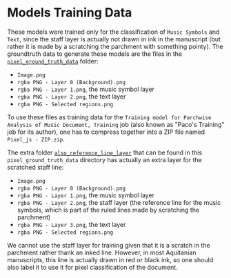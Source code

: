 # Models Training Data
These models were trained only for the classification of `Music Symbols` and `Text`, since the staff layer is actually not drawn in ink in the manuscript (but rather it is made by a scratching the parchment with something pointy). The groundtruth data to generate these models are the files in the [`pixel_ground_truth_data`](./pixel_ground_truth_data) folder: 

- `Image.png`
- `rgba PNG - Layer 0 (Background).png`
- `rgba PNG - Layer 1.png`, the music symbol layer
- `rgba PNG - Layer 2.png`, the text layer
- `rgba PNG - Selected regions.png`

To use these files as training data for the `Training model for Parchwise Analysis of Music Document, Training` job (also known as "Paco's Training" job for its author), one has to compress together into a ZIP file named `Pixel_js - ZIP.zip`. 


The extra folder [`also_reference_line_layer`](./pixel_ground_truth_data/also_reference_line_layer) that can be found in this `pixel_ground_truth_data` directory has actually an extra layer for the scratched staff line:

- `Image.png`
- `rgba PNG - Layer 0 (Background).png`
- `rgba PNG - Layer 1.png`, the music symbol layer
- `rgba PNG - Layer 2.png`, the staff layer (the reference line for the music symbols, which is part of the ruled lines made by scratching the parchment)
- `rgba PNG - Layer 3.png`, the text layer
- `rgba PNG - Selected regions.png`

We cannot use the staff layer for training given that it is a scratch in the parchment rather thank an inked line. However, in most Aquitanian manuscripts, this line is actually drawn in red or black ink, so one should also label it to use it for pixel classification of the document.
